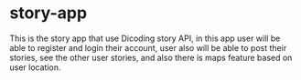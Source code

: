 # story-app
This is the story app that use Dicoding story API, in this app user will be able to register and login their account, user also will be able to post their stories, see the other user stories, and also there is maps feature based on user location.
